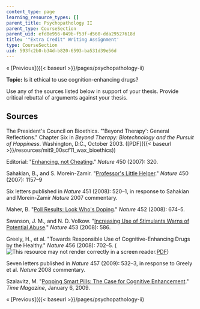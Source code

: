 ```yaml
---
content_type: page
learning_resource_types: []
parent_title: Psychopathology II
parent_type: CourseSection
parent_uid: efd8e956-049b-f53f-d560-dda29527618d
title: '"Extra Credit" Writing Assignment'
type: CourseSection
uid: 593fc2b0-b34d-b820-6593-ba531d39e56d
---
```


« [Previous]({{< baseurl >}}/pages/psychopathology-ii)

**Topic:** Is it ethical to use cognition-enhancing drugs?

Use any of the sources listed below in support of your thesis. Provide critical rebuttal of arguments against your thesis.

Sources
-------

The President's Council on Bioethics. "'Beyond Therapy': General Reflections." Chapter Six in _Beyond Therapy: Biotechnology and the Pursuit of Happiness_. Washington, D.C., October 2003. ([PDF]({{< baseurl >}}/resources/mit9_00scf11_wax_bioethics))

Editorial: "[Enhancing, not Cheating](http://dx.doi.org/10.1038/450320a)." _Nature_ 450 (2007): 320.

Sahakian, B., and S. Morein-Zamir. "[Professor's Little Helper](http://www.ncbi.nlm.nih.gov/pubmed/18097378)." _Nature_ 450 (2007): 1157–9

Six letters published in _Nature_ 451 (2008): 520–1, in response to Sahakian and Morein-Zamir _Nature_ 2007 commentary.

Maher, B. "[Poll Results: Look Who's Doping](http://dx.doi.org/10.1038/452674a)." _Nature_ 452 (2008): 674–5.

Swanson, J. M., and N. D. Volkow. "[Increasing Use of Stimulants Warns of Potential Abuse](http://www.ncbi.nlm.nih.gov/pmc/articles/PMC2681078/)." _Nature_ 453 (2008): 586.

Greely, H., et al. "Towards Responsible Use of Cognitive-Enhancing Drugs by the Healthy." _Nature_ 456 (2008): 702–5. (![This resource may not render correctly in a screen reader.](/images/inacessible.gif)[PDF](http://repository.upenn.edu/cgi/viewcontent.cgi?article=1039&context=neuroethics_pubs))

Seven letters published in _Nature_ 457 (2009): 532–3, in response to Greely et al. _Nature_ 2008 commentary.

Szalavitz, M. "[Popping Smart Pills: The Case for Cognitive Enhancement](http://content.time.com/time/health/article/0,8599,1869435,00.html)." _Time Magazine_, January 6, 2009.

« [Previous]({{< baseurl >}}/pages/psychopathology-ii)